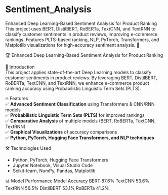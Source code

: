 # Sentiment_Analysis
Enhanced Deep Learning-Based Sentiment Analysis for Product Ranking  This project uses BERT, DistilBERT, RoBERTa, TextCNN, and TextRNN to classify customer sentiments in product reviews, improving e-commerce rankings. Features PLTS-based ranking, NLP, PyTorch, Transformers, and Matplotlib visualizations for high-accuracy sentiment analysis. 🚀

🏆 Enhanced Deep Learning-Based Sentiment Analysis for Product Ranking   

📌 Introduction  
This project applies state-of-the-art Deep Learning models to classify customer sentiments in product reviews. By leveraging BERT, DistilBERT, RoBERTa, TextCNN, and TextRNN, we enhance e-commerce product ranking accuracy using Probabilistic Linguistic Term Sets (PLTS).

🔥 Features  
✅ **Advanced Sentiment Classification** using Transformers & CNN/RNN models  
✅ **Probabilistic Linguistic Term Sets (PLTS)** for improved rankings  
✅ **Comparative Analysis** of multiple models (BERT, RoBERTa, TextCNN, TextRNN)  
✅ **Graphical Visualizations** of accuracy comparisons  
✅ **Python, PyTorch, Hugging Face Transformers, and NLP techniques**  

🛠️ Technologies Used  
- Python, PyTorch, Hugging Face Transformers 
- Jupyter Notebook, Visual Studio Code
- Scikit-learn, NumPy, Pandas, Matplotlib


📊 Model Performance
Model	      Accuracy
BERT	        87.6%
TextCNN	      53.6%
TextRNN	      56.5%
DistilBERT    53.1%
RoBERTa       41.2%
